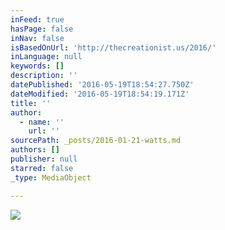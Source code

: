 ```yaml
---
inFeed: true
hasPage: false
inNav: false
isBasedOnUrl: 'http://thecreationist.us/2016/'
inLanguage: null
keywords: []
description: ''
datePublished: '2016-05-19T18:54:27.750Z'
dateModified: '2016-05-19T18:54:19.171Z'
title: ''
author:
  - name: ''
    url: ''
sourcePath: _posts/2016-01-21-watts.md
authors: []
publisher: null
starred: false
_type: MediaObject

---
```

![](https://the-grid-user-content.s3-us-west-2.amazonaws.com/84f45405-ee87-485f-9a94-6e5dd0a09d76.jpg)